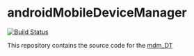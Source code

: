 # androidMobileDeviceManager
[![Build Status](https://travis-ci.org/AndroidBootstrap/fr-pagesjaunes-mdm.svg?branch=master)](https://travis-ci.org/AndroidBootstrap/fr-pagesjaunes-mdm)

This repository contains the source code for the [mdm_DT](http://www.androidbootstrap.com/)

